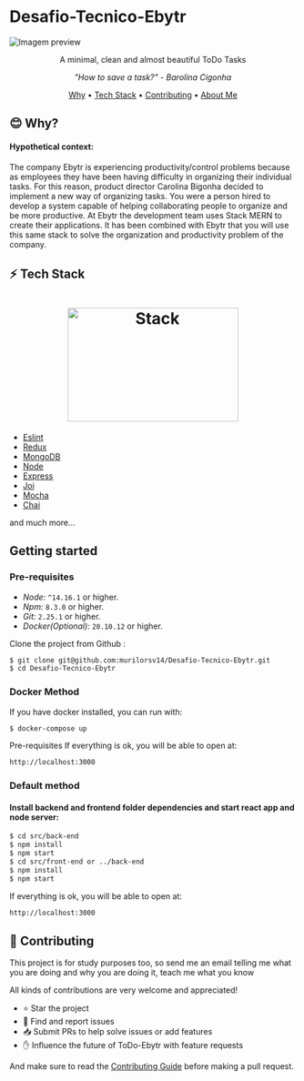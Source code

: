 # Desafio-Tecnico-Ebytr

![Imagem preview](https://github.com/murilorsv14/Desafio-Tecnico-Ebytr/blob/main/projectReact.svg?raw=true)


<p align="center">A minimal, clean and almost beautiful ToDo Tasks</p>

<p align="center"><i>"How to save a task?" - Barolina Cigonha</i> </p>

<p align="center">
  <a href="#blush-why">Why</a> •
  <a href="#zap-tech-stack">Tech Stack</a> •
  <a href="#handshake-contributing">Contributing</a> •
  <a href="https://github.com/murilorsv14">About Me</a>
</p>

## :blush: **Why?**
<h4>Hypothetical context:</h4>
The company Ebytr is experiencing productivity/control problems because as employees they have been having difficulty in organizing their individual tasks. For this reason, product director Carolina Bigonha decided to implement a new way of organizing tasks.
You were a person hired to develop a system capable of helping collaborating people to organize and be more productive.
At Ebytr the development team uses Stack MERN to create their applications. It has been combined with Ebytr that you will use this same stack to solve the organization and productivity problem of the company.

## :zap: **Tech Stack**

<h1 align="center">
  <img src="https://coinerblog.com/wp-content/uploads/2019/10/How-to-Build-A-Well-Structured-3-tier-Architecture-MERN-Stack%E2%80%8A-ES6-Step-by-Step-Guide.png" alt="Stack" height="200" width="300">
  <br>
</h1>

-   [Eslint](https://eslint.org/)
-   [Redux](https://github.com/reduxjs/react-redux)
-   [MongoDB](https://www.mongodb.com/)
-   [Node](https://nodejs.org/en/)
-   [Express](https://expressjs.com/)
-   [Joi](https://joi.dev/)
-   [Mocha](https://mochajs.org/)
-   [Chai](https://www.chaijs.com/)

and much more...

## Getting started

### Pre-requisites

- _Node:_ `^14.16.1` or higher.
- _Npm:_ `8.3.0` or higher.
- _Git:_ `2.25.1` or higher.
- _Docker(Optional):_ `20.10.12` or higher. 

Clone the project from Github :

```sh
$ git clone git@github.com:murilorsv14/Desafio-Tecnico-Ebytr.git
$ cd Desafio-Tecnico-Ebytr
```

### Docker Method

If you have docker installed, you can run with:
```sh
$ docker-compose up
```
Pre-requisites
If everything is ok, you will be able to open at:

```bash
http://localhost:3000
```
### Default method

#### Install backend and frontend folder dependencies and start react app and node server:

```sh
$ cd src/back-end
$ npm install
$ npm start
$ cd src/front-end or ../back-end
$ npm install
$ npm start
```

If everything is ok, you will be able to open at:

```bash
http://localhost:3000
```

## :handshake: **Contributing**

This project is for study purposes too, so send me an email telling me what you are doing and why you are doing it, teach me what you know

All kinds of contributions are very welcome and appreciated!

-   ⭐️ Star the project
-   🐛 Find and report issues
-   📥 Submit PRs to help solve issues or add features
-   ✋ Influence the future of ToDo-Ebytr with feature requests

And make sure to read the [Contributing Guide](/CONTRIBUTION.md) before making a pull request.
